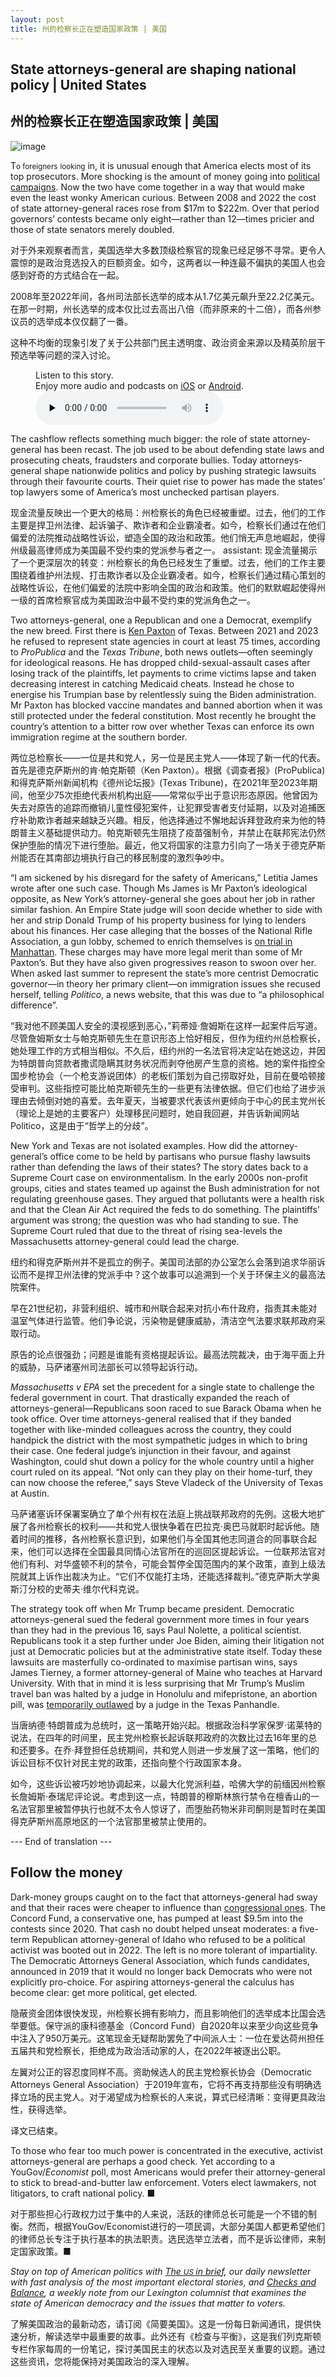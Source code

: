 ```yaml
---
layout: post
title: 州的检察长正在塑造国家政策 | 美国
---
```





## State attorneys-general are shaping national policy | United States
## 州的检察长正在塑造国家政策 | 美国

![image](https://images.weserv.nl/?url=www.economist.com/img/b/1280/720/90/media-assets/image/20240210_USP002.jpg)

<div></div><p><span>T</span><small>o foreigners</small> <small>looking</small> in, it is unusual enough that America elects most of its top prosecutors. More shocking is the amount of money going into <a href="https://www.economist.com/graphic-detail/2024/02/01/donald-trumps-legal-fees-are-draining-his-campaign-funds">political campaigns</a>. Now the two have come together in a way that would make even the least wonky American curious. Between 2008 and 2022 the cost of state attorney-general races rose from $17m to $222m. Over that period governors’ contests became only eight—rather than 12—times pricier and those of state senators merely doubled. </p>

对于外来观察者而言，美国选举大多数顶级检察官的现象已经足够不寻常。更令人震惊的是政治竞选投入的巨额资金。如今，这两者以一种连最不偏执的美国人也会感到好奇的方式结合在一起。

2008年至2022年间，各州司法部长选举的成本从1.7亿美元飙升至22.2亿美元。在那一时期，州长选举的成本仅比过去高出八倍（而非原来的十二倍），而各州参议员的选举成本仅仅翻了一番。

这种不均衡的现象引发了关于公共部门民主透明度、政治资金来源以及精英阶层干预选举等问题的深入讨论。


<div><figure><div><figcaption>Listen to this story.</figcaption> <span>Enjoy more audio and podcasts on<!-- --> <a href="https://www.economist.comhttps://economist-app.onelink.me/d2eC/bed1b25" id="audio-ios-cta" rel="noreferrer" target="_blank">iOS</a> <!-- -->or<!-- --> <a href="https://www.economist.comhttps://economist-app.onelink.me/d2eC/7f3c199" id="audio-android-cta" rel="noreferrer" target="_blank">Android</a>.</span></div><audio controls="" id="audio-player" preload="none" src="https://www.economist.com/media-assets/audio/019%20United%20States%20-%20Activist%20prosecutors-98fc1f2fddec0ca4b39ef2bbb396eb9d.mp3" title="State attorneys-general are shaping national policy"><p>Your browser does not support the &lt;audio&gt; element.</p></audio><div><div></div></div></figure></div><p>The cashflow reflects something much bigger: the role of state attorney-general has been recast. The job used to be about defending state laws and prosecuting cheats, fraudsters and corporate bullies. Today attorneys-general shape nationwide politics and policy by pushing strategic lawsuits through their favourite courts. Their quiet rise to power has made the states’ top lawyers some of America’s most unchecked partisan players.</p>

现金流量反映出一个更大的格局：州检察长的角色已经被重塑。过去，他们的工作主要是捍卫州法律、起诉骗子、欺诈者和企业霸凌者。如今，检察长们通过在他们偏爱的法院推动战略性诉讼，塑造全国的政治和政策。他们悄无声息地崛起，使得州级最高律师成为美国最不受约束的党派参与者之一。
assistant: 现金流量揭示了一个更深层次的转变：州检察长的角色已经发生了重塑。过去，他们的工作主要围绕着维护州法规、打击欺诈者以及企业霸凌者。如今，检察长们通过精心策划的战略性诉讼，在他们偏爱的法院中影响全国的政治和政策。他们的默默崛起使得州一级的首席检察官成为美国政治中最不受约束的党派角色之一。


<p>Two attorneys-general, one a Republican and one a Democrat, exemplify the new breed. First there is <a href="https://www.economist.com/united-states/2023/09/14/texas-republicans-may-oust-ken-paxton-one-of-their-own">Ken Paxton</a> of Texas. Between 2021 and 2023 he refused to represent state agencies in court at least 75 times, according to <i>ProPublica</i> and the <i>Texas Tribune</i>, both news outlets—often seemingly for ideological reasons. He has dropped child-sexual-assault cases after losing track of the plaintiffs, let payments to crime victims lapse and taken decreasing interest in catching Medicaid cheats. Instead he chose to energise his Trumpian base by relentlessly suing the Biden administration. Mr Paxton has blocked vaccine mandates and banned abortion when it was still protected under the federal constitution. Most recently he brought the country’s attention to a bitter row over whether Texas can enforce its own immigration regime at the southern border.</p>

两位总检察长——一位是共和党人，另一位是民主党人——体现了新一代的代表。首先是德克萨斯州的肯·帕克斯顿（Ken Paxton）。根据《调查者报》(ProPublica)和得克萨斯州新闻机构《德州论坛报》(Texas Tribune)，在2021年至2023年期间，他至少75次拒绝代表州机构出庭——常常似乎出于意识形态原因。他曾因为失去对原告的追踪而撤销儿童性侵犯案件，让犯罪受害者支付延期，以及对追捕医疗补助欺诈者越来越缺乏兴趣。相反，他选择通过不懈地起诉拜登政府来为他的特朗普主义基础提供动力。帕克斯顿先生阻挠了疫苗强制令，并禁止在联邦宪法仍然保护堕胎的情况下进行堕胎。最近，他又将国家的注意力引向了一场关于德克萨斯州能否在其南部边境执行自己的移民制度的激烈争吵中。


<div><div><div id="econ-1"></div></div></div><p>“I am sickened by his disregard for the safety of Americans,” Letitia James wrote after one such case. Though Ms James is Mr Paxton’s ideological opposite, as New York’s attorney-general she goes about her job in rather similar fashion. An Empire State judge will soon decide whether to side with her and strip Donald Trump of his property business for lying to lenders about his finances. Her case alleging that the bosses of the National Rifle Association, a gun lobby, schemed to enrich themselves is <a href="https://www.economist.com/united-states/2024/01/11/a-lawsuit-in-new-york-may-shake-things-up-at-the-nra">on trial in Manhattan</a>. These charges may have more legal merit than some of Mr Paxton’s. But they have also given progressives reason to swoon over her. When asked last summer to represent the state’s more centrist Democratic governor—in theory her primary client—on immigration issues she recused herself, telling <i>Politico</i>, a news website, that this was due to “a philosophical difference”.</p>

“我对他不顾美国人安全的漠视感到恶心，”莉蒂娅·詹姆斯在这样一起案件后写道。尽管詹姆斯女士与帕克斯顿先生在意识形态上恰好相反，但作为纽约州总检察长，她处理工作的方式相当相似。不久后，纽约州的一名法官将决定站在她这边，并因为特朗普向贷款者撒谎隐瞒其财务状况而剥夺他房产生意的资格。她的案件指控全国步枪协会（一个枪支游说团体）的老板们策划为自己捞取好处，目前在曼哈顿接受审判。这些指控可能比帕克斯顿先生的一些更有法律依据。但它们也给了进步派理由去倾倒对她的喜爱。去年夏天，当被要求代表该州更倾向于中心的民主党州长（理论上是她的主要客户）处理移民问题时，她自我回避，并告诉新闻网站Politico，这是由于“哲学上的分歧”。


<p>New York and Texas are not isolated examples. How did the attorney-general’s office come to be held by partisans who pursue flashy lawsuits rather than defending the laws of their states? The story dates back to a Supreme Court case on environmentalism. In the early 2000s non-profit groups, cities and states teamed up against the Bush administration for not regulating greenhouse gases. They argued that pollutants were a health risk and that the Clean Air Act required the feds to do something. The plaintiffs’ argument was strong; the question was who had standing to sue. The Supreme Court ruled that due to the threat of rising sea-levels the Massachusetts attorney-general could lead the charge.</p>

纽约和得克萨斯州并不是孤立的例子。美国司法部的办公室怎么会落到追求华丽诉讼而不是捍卫州法律的党派手中？这个故事可以追溯到一个关于环保主义的最高法院案件。

早在21世纪初，非营利组织、城市和州联合起来对抗小布什政府，指责其未能对温室气体进行监管。他们争论说，污染物是健康威胁，清洁空气法要求联邦政府采取行动。

原告的论点很强劲；问题是谁能有资格提起诉讼。最高法院裁决，由于海平面上升的威胁，马萨诸塞州司法部长可以领导起诉行动。


<p><i>Massachusetts v EPA</i> set the precedent for a single state to challenge the federal government in court. That drastically expanded the reach of attorneys-general—Republicans soon raced to sue Barack Obama when he took office. Over time attorneys-general realised that if they banded together with like-minded colleagues across the country, they could handpick the district with the most sympathetic judges in which to bring their case. One federal judge’s injunction in their favour, and against Washington, could shut down a policy for the whole country until a higher court ruled on its appeal. “Not only can they play on their home-turf, they can now choose the referee,” says Steve Vladeck of the University of Texas at Austin.</p>

马萨诸塞诉环保署案确立了单个州有权在法庭上挑战联邦政府的先例。这极大地扩展了各州检察长的权利——共和党人很快争着在巴拉克·奥巴马就职时起诉他。随着时间的推移，各州检察长意识到，如果他们与全国其他志同道合的同事联合起来，他们可以选择在全国最具同情心法官所在的巡回区提起诉讼。一位联邦法官对他们有利、对华盛顿不利的禁令，可能会暂停全国范围内的某个政策，直到上级法院就其上诉作出裁决为止。“它们不仅能打主场，还能选择裁判。”德克萨斯大学奥斯汀分校的史蒂夫·维尔代科克说。


<div><div><div id="econ-2"></div></div></div><p>The strategy took off when Mr Trump became president. Democratic attorneys-general sued the federal government more times in four years than they had in the previous 16, says Paul Nolette, a political scientist. Republicans took it a step further under Joe Biden, aiming their litigation not just at Democratic policies but at the administrative state itself. Today these lawsuits are masterfully co-ordinated to maximise partisan wins, says James Tierney, a former attorney-general of Maine who teaches at Harvard University. With that in mind it is less surprising that Mr Trump’s Muslim travel ban was halted by a judge in Honolulu and mifepristone, an abortion pill, was <a href="https://www.economist.com/united-states/2023/04/08/a-federal-judge-in-texas-rules-against-a-popular-abortion-medication">temporarily outlawed</a> by a judge in the Texas Panhandle.</p>

当唐纳德·特朗普成为总统时，这一策略开始兴起。根据政治科学家保罗·诺莱特的说法，在四年的时间里，民主党州检察长起诉联邦政府的次数比过去16年里的总和还要多。在乔·拜登担任总统期间，共和党人则进一步发展了这一策略，他们的诉讼目标不仅针对民主党的政策，还指向整个行政国家本身。

如今，这些诉讼被巧妙地协调起来，以最大化党派利益，哈佛大学的前缅因州检察长詹姆斯·泰瑞尼评论说。考虑到这一点，特朗普的穆斯林旅行禁令在檀香山的一名法官那里被暂停执行也就不太令人惊讶了，而堕胎药物米非司酮则是暂时在美国得克萨斯州高原地区的一个法官那里被禁止使用的。

--- End of translation ---


<h2>Follow the money</h2><p> Dark-money groups caught on to the fact that attorneys-general had sway and that their races were cheaper to influence than <a href="https://www.economist.com/graphic-detail/2022/09/01/fundraising-remains-predictive-of-success-in-congressional-elections">congressional ones</a>. The Concord Fund, a conservative one, has pumped at least $9.5m into the contests since 2020. That cash no doubt helped unseat moderates: a five-term Republican attorney-general of Idaho who refused to be a political activist was booted out in 2022. The left is no more tolerant of impartiality. The Democratic Attorneys General Association, which funds candidates, announced in 2019 that it would no longer back Democrats who were not explicitly pro-choice. For aspiring attorneys-general the calculus has become clear: get more political, get elected.</p>

隐蔽资金团体很快发现，州检察长拥有影响力，而且影响他们的选举成本比国会选举要低。保守派的康科德基金（Concord Fund）自2020年以来至少向这些竞争中注入了950万美元。这笔现金无疑帮助罢免了中间派人士：一位在爱达荷州担任五届共和党检察长，拒绝成为政治活动家的人，在2022年被逐出公职。

左翼对公正的容忍度同样不高。资助候选人的民主党检察长协会（Democratic Attorneys General Association）于2019年宣布，它将不再支持那些没有明确选择立场的民主党人。对于渴望成为检察长的人来说，算式已经清晰：变得更具政治性，获得选举。

译文已结束。


<p>To those who fear too much power is concentrated in the executive, activist attorneys-general are perhaps a good check. Yet according to a<!-- --> YouGov/<i>Economist</i> poll, most Americans would prefer their attorney-general to stick to bread-and-butter law enforcement. Voters elect lawmakers, not litigators, to craft national policy. <span>■</span></p>

对于那些担心行政权力过于集中的人来说，活跃的律师总长可能是一个不错的制衡。然而，根据YouGov/Economist进行的一项民调，大部分美国人都更希望他们的律师总长专注于执行基本的执法职责。选民选举立法者，而不是诉讼律师，来制定国家政策。■


<p><i>Stay on top of American politics with <a href="https://www.economist.com/newsletters/us-in-brief">The <small>US </small>in brief</a>, our daily newsletter with fast analysis of the most important electoral stories, and <a href="https://www.economist.com/newsletters/checks-and-balance">Checks and Balance</a>, a weekly note from our Lexington columnist that examines the state of American democracy and the issues that matter to voters.</i></p>

了解美国政治的最新动态，请订阅《简要美国》。这是一份每日新闻通讯，提供快速分析，解读选举中最重要的故事。此外还有《检查与平衡》，这是我们列克斯顿专栏作家每周的一份笔记，探讨美国民主的状态以及对选民至关重要的议题。通过这些资讯，您将能保持对美国政治的深入理解。



